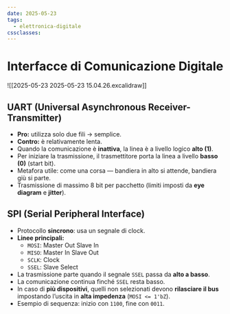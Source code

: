 ```yaml
---
date: 2025-05-23
tags:
  - elettronica-digitale
cssclasses:
---
```

# Interfacce di Comunicazione Digitale

![[2025-05-23 2025-05-23 15.04.26.excalidraw]]

## UART (Universal Asynchronous Receiver-Transmitter)

- **Pro:** utilizza solo due fili → semplice.
- **Contro:** è relativamente lenta.
- Quando la comunicazione è **inattiva**, la linea è a livello logico **alto (1)**.
- Per iniziare la trasmissione, il trasmettitore porta la linea a livello **basso (0)** (start bit).
- Metafora utile: come una corsa — bandiera in alto si attende, bandiera giù si parte.
- Trasmissione di massimo 8 bit per pacchetto (limiti imposti da **eye diagram** e **jitter**).

## SPI (Serial Peripheral Interface)

- Protocollo **sincrono**: usa un segnale di clock.
- **Linee principali:**
  - `MOSI`: Master Out Slave In
  - `MISO`: Master In Slave Out
  - `SCLK`: Clock
  - `SSEL`: Slave Select
- La trasmissione parte quando il segnale `SSEL` passa da **alto a basso**.
- La comunicazione continua finché `SSEL` resta basso.
- In caso di **più dispositivi**, quelli non selezionati devono **rilasciare il bus** impostando l’uscita in **alta impedenza** (`MOSI <= 1'bZ`).
- Esempio di sequenza: inizio con `1100`, fine con `0011`.
